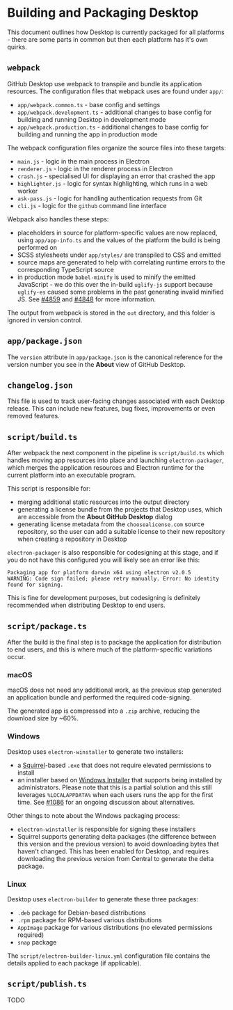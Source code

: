 # Building and Packaging Desktop

This document outlines how Desktop is currently packaged for all platforms -
there are some parts in common but then each platform has it's own quirks.

## `webpack`

GitHub Desktop use webpack to transpile and bundle its application resources.
The configuration files that webpack uses are found under `app/`:

 - `app/webpack.common.ts` - base config and settings
 - `app/webpack.development.ts` - additional changes to base config for building
    and running Desktop in development mode
 - `app/webpack.production.ts` - additional changes to base config for building
    and running the app in production mode

The webpack configuration files organize the source files into these targets:

 - `main.js` - logic in the main process in Electron
 - `renderer.js` - logic in the renderer process in Electron
 - `crash.js` - specialised UI for displaying an error that crashed the app
 - `highlighter.js` - logic for syntax highlighting, which runs in a web worker
 - `ask-pass.js` - logic for handling authentication requests from Git
 - `cli.js` - logic for the `github` command line interface

Webpack also handles these steps:

 - placeholders in source for platform-specific values are now replaced, using
   `app/app-info.ts` and the values of the platform the build is being performed
   on
 - SCSS stylesheets under `app/styles/` are transpiled to CSS and emitted
 - source maps are generated to help with correlating runtime errors to the
   corresponding TypeScript source
 - in production mode `babel-minify` is used to minify the emitted JavaScript -
   we do this over the in-build `uglify-js` support because `uglify-es` caused
   some problems in the past generating invalid minified JS. See [#4859](https://github.com/desktop/desktop/pull/4859) and [#4848](https://github.com/desktop/desktop/pull/4848) for more information.

The output from webpack is stored in the `out` directory, and this folder is
ignored in version control.

## `app/package.json`

The `version` attribute in `app/package.json` is the canonical reference for
the version number you see in the **About** view of GitHub Desktop.

## `changelog.json`

This file is used to track user-facing changes associated with each Desktop
release. This can include new features, bug fixes, improvements or even removed
features.

## `script/build.ts`

After webpack the next component in the pipeline is  `script/build.ts` which
handles moving app resources into place and launching `electron-packager`, which
merges the application resources and Electron runtime for the current
platform into an executable program.

This script is responsible for:

 - merging additional static resources into the output directory
 - generating a license bundle from the projects that Desktop uses, which are
   accessible from the **About GitHub Desktop** dialog
 - generating license metadata from the `choosealicense.com` source repository,
   so the user can add a suitable license to their new repository when creating
   a repository in Desktop

`electron-packager` is also responsible for codesigning at this stage, and if
you do not have this configured you will likely see an error like this:

```
Packaging app for platform darwin x64 using electron v2.0.5
WARNING: Code sign failed; please retry manually. Error: No identity found for signing.
```

This is fine for development purposes, but codesigning is definitely recommended
when distributing Desktop to end users.

## `script/package.ts`

After the build is the final step is to package the application for distribution
 to end users, and this is where much of the platform-specific variations occur.

### macOS

macOS does not need any additional work, as the previous step generated an
application bundle and performed the required code-signing.

The generated app is compressed into a `.zip` archive, reducing the download size
by ~60%.

### Windows

Desktop uses `electron-winstaller` to generate two installers:

 - a [Squirrel](https://github.com/Squirrel/Squirrel.Windows)-based `.exe` that
   does not require elevated permissions to install
 - an installer based on [Windows Installer](https://docs.microsoft.com/en-us/windows/desktop/msi/windows-installer-portal)
   that supports being installed by administrators. Please note that this is a
   partial solution and this still leverages `%LOCALAPPDATA%` when each users
   runs the app for the first time. See [#1086](https://github.com/desktop/desktop/issues/1086) for an ongoing discussion about alternatives.

Other things to note about the Windows packaging process:

 - `electron-winstaller` is responsible for signing these installers
 - Squirrel supports generating delta packages (the difference between this
   version and the previous version) to avoid downloading bytes that haven't
   changed. This has been enabled for Desktop, and requires downloading the
   previous version from Central to generate the delta package.

### Linux

Desktop uses `electron-builder` to generate these three packages:

 - `.deb` package for Debian-based distributions
 - `.rpm` package for RPM-based various distributions
 - `AppImage` package for various distributions (no elevated permissions
   required)
 - `snap` package

The `script/electron-builder-linux.yml` configuration file contains the details
applied to each package (if applicable).

## `script/publish.ts`

TODO
